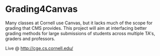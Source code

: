 # Grading4Canvas
Many classes at Cornell use Canvas, but it lacks much of the scope for grading that CMS provides. This project will aim at interfacing better grading methods for large submissions of students across multiple TA's, graders and professors.

Live @ http://cge.cs.cornell.edu/
